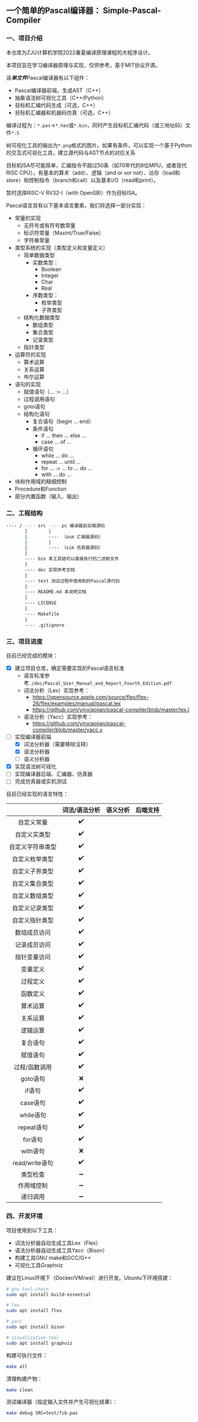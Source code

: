 ## 一个简单的Pascal编译器： Simple-Pascal-Compiler

### 一、项目介绍

本仓库为ZJU计算机学院2022春夏编译原理课程的大程序设计。

本项目旨在学习编译器原理与实现，仅供参考，基于MIT协议开源。

该***单文件***Pascal编译器有以下组件：

- Pascal编译器前端，生成AST（C++）
- 抽象语法树可视化工具（C++/Python）
- 目标机汇编代码生成（可选，C++）
- 目标机汇编器和机器码仿真（可选，C++）

编译过程为：`*.pas`->`*.hex`或`*.bin`，同时产生目标机汇编代码（或三地址码）文件`*.S`

树可视化工具的输出为`*.png`格式的图片。如果有条件，可以实现一个基于Python的交互式可视化工具，建立源代码与AST节点的对应关系

目标机ISA尽可能简单，汇编指令不超过50条（如70年代的8位MPU，或者现代RISC CPU），有基本的算术（add）、逻辑（and or xor not）、访存（load和store）和控制指令（branch和call）以及基本I/O（read和print）。

暂时选择RISC-V RV32-I（with OpenSBI）作为目标ISA。

Pascal语言具有以下基本语言要素，我们将选择一部分实现：

- 常量的实现
  - 无符号或有符号数常量
  - 标识符常量（Maxint/True/False）
  - 字符串常量
- 类型系统的实现（类型定义和变量定义）
  - 简单数据类型
    - 实数类型：
      - Boolean
      - Integer
      - Char
      - Real
    - 序数类型：
      - 枚举类型
      - 子界类型
  - 结构化数据类型
    - 数组类型
    - 集合类型
    - 记录类型
  - 指针类型
- 运算符的实现
  - 算术运算
  - 关系运算
  - 布尔运算
- 语句的实现
  - 赋值语句（... := ...）
  - 过程调用语句
  - goto语句
  - 结构化语句
    - 复合语句（begin ... end）
    - 条件语句
      - if ... then ... else ...
      - case ... of ...
    - 循环语句
      - while ... do ...
      - repeat ... until ...
      - for ... := ... to ... do ...
      - with ... do ...
- 块和作用域的精细控制
- Procedure和Function
- 部分内置函数（输入、输出）

### 二、工程结构

``` bash
---- / ---- src ---- pc 编译器前后端源码
       |        |
       |        ---- （asm 汇编器源码）
       |        |
       |        ---- （sim 仿真器源码）
       |
       ---- bin 本工具链可以直接执行的二进制文件
       |
       ---- doc 实现参考文档
       |
       ---- test 测试过程中使用到的Pascal源代码
       |
       ---- README.md 本说明文档
       |
       ---- LICENSE 
       |
       ---- Makefile
       |
       ---- .gitignore
```

### 三、项目进度

目前已经完成的模块：

- [x] 建立项目仓库，确定需要实现的Pascal语言标准
  - 语言标准参考`./doc/Pascal_User_Manual_and_Report_Fourth_Edition.pdf`
  - 词法分析（Lex）实现参考：
    - <https://opensource.apple.com/source/flex/flex-26/flex/examples/manual/pascal.lex>
    - <https://github.com/yinxiaojian/pascal-compiler/blob/master/lex.l>
  - 语法分析（Yacc）实现参考：
    - <https://github.com/yinxiaojian/pascal-compiler/blob/master/yacc.y>
- [ ] 实现编译器前端
  - [x] 词法分析器（需要移除注释）
  - [x] 语法分析器
  - [ ] 语义分析器
- [x] 实现语法树可视化
- [ ] 实现编译器后端、汇编器、仿真器
- [ ] 完成仿真器或实机测试

目前已经实现的语言特性：

|                  |   词法/语法分析    | 语义分析 | 后端支持 |
| :--------------: | :----------------: | :------: | :------: |
|    自定义常量    | :heavy_check_mark: |          |          |
|   自定义实类型   | :heavy_check_mark: |          |          |
| 自定义字符串类型 | :heavy_check_mark: |          |          |
|  自定义枚举类型  | :heavy_check_mark: |          |          |
|  自定义子界类型  | :heavy_check_mark: |          |          |
|  自定义集合类型  | :heavy_check_mark: |          |          |
|  自定义数组类型  | :heavy_check_mark: |          |          |
|  自定义记录类型  | :heavy_check_mark: |          |          |
|  自定义指针类型  | :heavy_check_mark: |          |          |
|   数组成员访问   | :heavy_check_mark: |          |          |
|   记录成员访问   | :heavy_check_mark: |          |          |
|   指针变量访问   | :heavy_check_mark: |          |          |
|     变量定义     | :heavy_check_mark: |          |          |
|     过程定义     | :heavy_check_mark: |          |          |
|     函数定义     | :heavy_check_mark: |          |          |
|     算术运算     | :heavy_check_mark: |          |          |
|     关系运算     | :heavy_check_mark: |          |          |
|     逻辑运算     | :heavy_check_mark: |          |          |
|     复合语句     | :heavy_check_mark: |          |          |
|     赋值语句     | :heavy_check_mark: |          |          |
|  过程/函数调用   | :heavy_check_mark: |          |          |
|     goto语句     |        :x:         |          |          |
|      if语句      | :heavy_check_mark: |          |          |
|     case语句     | :heavy_check_mark: |          |          |
|    while语句     | :heavy_check_mark: |          |          |
|    repeat语句    | :heavy_check_mark: |          |          |
|     for语句      | :heavy_check_mark: |          |          |
|     with语句     |        :x:         |          |          |
|  read/write语句  | :heavy_check_mark: |          |          |
|     类型检查     | :heavy_minus_sign: |          |          |
|    作用域控制    | :heavy_minus_sign: |          |          |
|     递归调用     | :heavy_minus_sign: |          |          |

### 四、开发环境

项目使用到以下工具：

- 词法分析器自动生成工具Lex（Flex）
- 语法分析器自动生成工具Yacc（Bison）
- 构建工具GNU make和GCC/G++
- 可视化工具Graphviz

建议在Linux环境下（Docker/VM/wsl）进行开发。Ubuntu下环境搭建：

```bash
# gnu tool-chain
sudo apt install build-essential

# lex
sudo apt install flex

# yacc
sudo apt install bison

# visualization tool
sudo apt install graphviz
```

构建可执行文件：
```bash
make all
```

清理构建产物：
```bash
make clean
```

测试编译器（指定输入文件并产生可视化结果）：
```bash
make debug SRC=test/fib.pas
```

